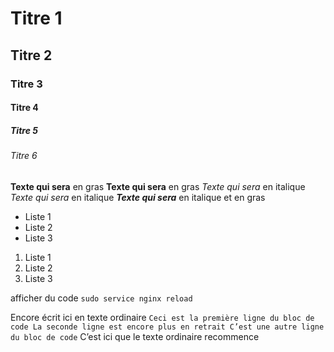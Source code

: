 #  Titre 1
## Titre 2
###  Titre 3
#### Titre 4
#####  Titre 5
###### Titre 6

**Texte qui sera** en gras
__Texte qui sera__  en gras
*Texte qui sera* en italique
_Texte qui sera_ en italique
***Texte qui sera*** en italique et en gras

- Liste 1
- Liste 2
- Liste 3

1. Liste 1
2. Liste 2
3. Liste 3

afficher du code `sudo service nginx reload`

Encore écrit ici en texte ordinaire
    `Ceci est la première ligne du bloc de code
    La seconde ligne est encore plus en retrait
    C’est une autre ligne du bloc de code`
C’est ici que le texte ordinaire recommence